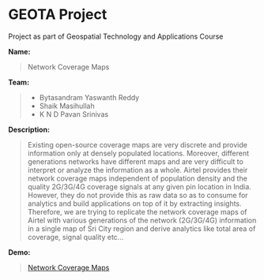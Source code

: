 # GEOTA Project

Project as part of Geospatial Technology and Applications Course

**Name:**

> Network Coverage Maps

**Team:**

> -   Bytasandram Yaswanth Reddy
> -   Shaik Masihullah
> -   K N D Pavan Srinivas

**Description:**<br/>

> Existing open-source coverage maps are very discrete and provide information only at densely populated locations. Moreover, different generations networks have different maps and are very difficult to interpret or analyze the information as a whole. Airtel provides their network coverage maps independent of population density and the quality 2G/3G/4G coverage signals at any given pin location in India. However, they do not provide this as raw data so as to consume for analytics and build applications on top of it by extracting insights. Therefore, we are trying to replicate the network coverage maps of Airtel with various generations of the network (2G/3G/4G) information in a single map of Sri City region and derive analytics like total area of coverage, signal quality etc...

**Demo:**

> [Network Coverage Maps](https://masihullah17.github.io/GEOTA-Project/)
